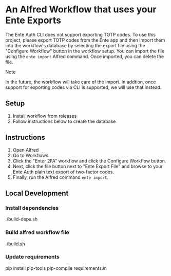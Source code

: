 # An Alfred Workflow that uses your Ente Exports

The Ente Auth CLI does not support exporting TOTP codes. To use this project, please export TOTP codes from the Ente app and then import them into the workflow's database by selecting the export file using the "Configure Workflow" button in the workflow setup. You can import the file using the `ente import` Alfred command. Once imported, you can delete the file.

> [!NOTE]
> In the future, the workflow will take care of the import.
> In addtion, once support for exporting codes via CLI is supported, we will use that instead.

## Setup

1. Install workflow from releases
2. Follow instructions below to create the database

## Instructions

1. Open Alfred
2. Go to Workflows.
3. Click the "Enter 2FA" workflow and click the Configure Workflow button.
4. Next, click the file button next to "Ente Export File" and browse to your Ente Auth plain text export of two-factor codes.
5. Finally, run the Alfred command `ente import`.

## Local Development

### Install dependencies
./build-deps.sh

### Build alfred workflow file
./build.sh

### Update requirements
pip install pip-tools
pip-compile requirements.in